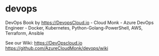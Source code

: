 # devops
DevOps Book by https://DevopsCloud.io - Cloud Monk - Azure DevOps Engineer - Docker, Kubernetes, Python-Golang-PowerShell, AWS, Terraform, Ansible

See our Wiki: 
https://DevOpscloud.io
https://github.com/AzureCloudMonk/devops/wiki
